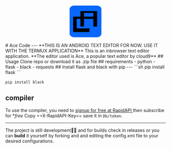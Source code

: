 <!--![alt icon]()-->
<p align="center">
<img src="https://github.com/John4650-hub/Ace-Code/blob/ace_as_pwa/my_app/static/icon/icon.png?raw=true"  width="100" height="100">
</p>
# Ace Code
---                                                               
**THIS IS AN ANDROID TEXT EDITOR FOR NOW. USE IT WITH THE TERMUX APPLICATION**
This is an inbrowser text editor application.
**The editor used is Ace, a popular text editor by cloud9**
## Usage
Clone repo or download it as .zip file
## requirements
- python                                                          
- flask                                                          
- black
- requests
## Install flask and black with pip
---
```sh
pip install flask
```

```bash
pip install black
```

## compiler

To use the compiler, you need to [signup for free at RapidAPI  ](https://rapidapi.com/Glavier/api/online-code-compiler/pricing) then subscribe for \*_free_
Copy ==X-RapidAPI-Key== save it in `Db/token`.

---

The project is still development🚧🚧 and for builds check in releases or you can **build** it yourself by forking and and editing the config.xml file to your desired configurations.
